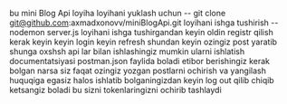 bu mini Blog Api loyiha 
loyihani yuklash uchun   -- git clone git@github.com:axmadxonovv/miniBlogApi.git
loyihani ishga tushirish -- nodemon server.js
loyihani ishga tushirgandan keyin oldin registr qilish kerak keyin 
keyin login 
keyin refresh 
shundan keyin ozingiz post yaratib shunga oxshsh api lar bilan ishlashingiz mumkin 
ularni ishlatish documentatsiyasi postman.json faylida boladi 
etibor berishingiz kerak bolgan narsa siz faqat ozingiz yozgan postlarni ochirish va yangilash huquqiga egasiz halos 
ishlatib bolganingizdan keyin log out qilib chiqib ketsangiz boladi bu sizni tokenlaringizni ochirib tashlaydi
